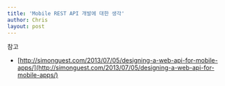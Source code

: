 ```yaml
---
title: 'Mobile REST API 개발에 대한 생각'
author: Chris
layout: post
---
```


참고

* [http://simonguest.com/2013/07/05/designing-a-web-api-for-mobile-apps/](http://simonguest.com/2013/07/05/designing-a-web-api-for-mobile-apps/)

